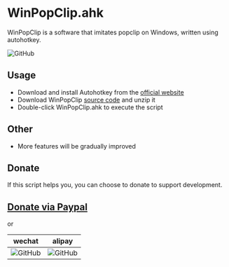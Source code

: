 # WinPopClip.ahk
WinPopClip is a software that imitates popclip on Windows, written using autohotkey.

![GitHub](https://raw.githubusercontent.com/millionart/WinPopClip.ahk/Screenshots/winclipcn.png "WeChat")

## Usage
* Download and install Autohotkey from the [official website](https://www.autohotkey.com/download/)
* Download WinPopClip [source code](https://github.com/millionart/WinPopClip.ahk/releases) and unzip it
* Double-click WinPopClip.ahk to execute the script

## Other
* More features will be gradually improved

## Donate
If this script helps you, you can choose to donate to support development.

## [Donate via Paypal](https://www.paypal.me/millionart)

or

wechat | alipay
---- | ---
![GitHub](https://millionart.gitbooks.io/shader-forge-chinese-manual-unofficial/content/assets/wechat.png "WeChat") | ![GitHub](https://millionart.gitbooks.io/shader-forge-chinese-manual-unofficial/content/assets/alipay.png "alipay")
